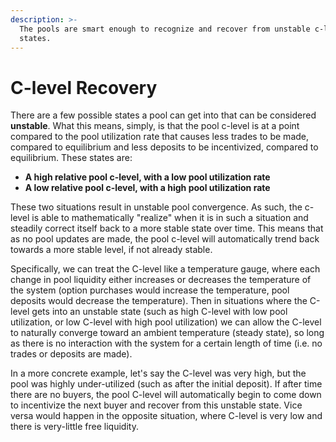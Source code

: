 ```yaml
---
description: >-
  The pools are smart enough to recognize and recover from unstable c-level
  states.
---
```


# C-level Recovery

There are a few possible states a pool can get into that can be considered **unstable**. What this means, simply, is that the pool c-level is at a point compared to the pool utilization rate that causes less trades to be made, compared to equilibrium and less deposits to be incentivized, compared to equilibrium. These states are:

* **A high relative pool c-level, with a low pool utilization rate**
* **A low relative pool c-level, with a high pool utilization rate**

These two situations result in unstable pool convergence. As such, the c-level is able to mathematically "realize" when it is in such a situation and steadily correct itself back to a more stable state over time. This means that as no pool updates are made, the pool c-level will automatically trend back towards a more stable level, if not already stable.

Specifically, we can treat the C-level like a temperature gauge, where each change in pool liquidity either increases or decreases the temperature of the system (option purchases would increase the temperature, pool deposits would decrease the temperature). Then in situations where the C-level gets into an unstable state (such as high C-level with low pool utilization, or low C-level with high pool utilization) we can allow the C-level to naturally converge toward an ambient temperature (steady state), so long as there is no interaction with the system for a certain length of time (i.e. no trades or deposits are made).

In a more concrete example, let's say the C-level was very high, but the pool was highly under-utilized (such as after the initial deposit). If after time there are no buyers, the pool C-level will automatically begin to come down to incentivize the next buyer and recover from this unstable state. Vice versa would happen in the opposite situation, where C-level is very low and there is very-little free liquidity.
